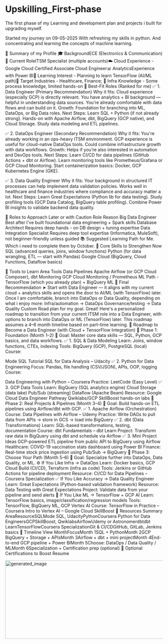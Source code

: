 # Upskilling_First-phase
The first phase of my Learning and development plan and projects i built for upgrading myself.

Started my journey on 09-05-2025 With refreshing my skills in python. And concentrating and learning the concepts of machine learning.


🧠 Summary of my Profile
🎓 BackgroundECE (Electronics & Communication)💼 Current RoleITSM Specialist (multiple accounts)☁️ Cloud Experience - Google Cloud Certified Associate Cloud Engineer📊 AnalyticsExperience with Power BI🧠 Learning Interest - Planning to learn TensorFlow (AI/ML path)📍 Target Industries - Healthcare, Finance; 🧰 Infra Knowledge - Some process knowledge, limited hands-on
🎯 Best-Fit Roles (Ranked for me)
✅ 1. Data Engineer (Primary Recommendation)
Why it fits:
Cloud experience (especially GCP) is directly relevant.
You have analytics + BI background — helpful in understanding data sources.
You’re already comfortable with data flows and can build on it.
Growth: Foundation for branching into ML, DataOps, or Big Data roles.
Next Steps:
Learn SQL + Python (if not already strong).
Hands-on with Apache Airflow, dbt, BigQuery (GCP native), and Cloud Storage.
Study data modeling and ETL pipelines.

✅ 2. DataOps Engineer (Secondary Recommendation)
Why it fits:
You're already working in an ops-heavy ITSM environment.
GCP experience is useful for cloud-native DataOps tools.
Could combine infrastructure growth with data workflows.
Growth: Helps if you’re also interested in automation and DevOps tools.
Next Steps:
Learn CI/CD for data pipelines (GitHub Actions + dbt or Airflow).
Learn monitoring tools like Prometheus/Grafana or GCP Cloud Monitoring.
Start containerization basics: Docker, GCP Kubernetes Engine (GKE).

✅ 3. Data Quality Engineer
Why it fits:
Your background in structured IT processes can help implement data validation policies.
Works well in healthcare and finance industries where compliance and accuracy matter a lot.
Next Steps:
Learn Great Expectations (Python lib for data testing).
Study profiling tools (GCP Data Catalog, BigQuery table profiling).
Combine Power BI insights to validate backend data quality.

🤔 Roles to Approach Later or with Caution
Role Reason Big Data Engineer Best after I've built foundational data engineering + Spark skills Database Architect Requires deep hands - on DB design + tuning expertise Data Integration Specialist Requires deep tool expertise (Informatica, MuleSoft), not beginner-friendly unless guided
📚 Suggested Learning Path for Me. Which i need to complete them by October.
🔹 Core Skills to Strengthen Now
SQL (advanced queries, joins, window functions)
Python (for data wrangling, ETL — start with Pandas)
Google Cloud (BigQuery, Cloud Functions, Dataflow basics)

🔹 Tools to Learn
Area Tools Data Pipelines Apache Airflow (or GCP Cloud Composer), dbt Monitoring GCP Cloud Monitoring / Prometheus ML Path - TensorFlow (which you already plan) + BigQuery ML
🏁 Final Recommendation
➤ Start with Data Engineer — it aligns with my current cloud + analytics skills and opens the door to AI/ML (with TensorFlow) later.
Once I am comfortable, branch into DataOps or Data Quality, depending on what i enjoy more:
Infra/automation → DataOps
Governance/testing → Data Quality
Custom Road plan for my goal.
Great! Here's a personalized roadmap to transition from your current ITSM role into a Data Engineer, with options to branch into DataOps or ML (TensorFlow) later. This roadmap assumes a 4–6 month timeline based on part-time learning.
🧭 Roadmap to Become a Data Engineer (with Cloud + TensorFlow Integration)
🔹 Phase 1: Foundation (Month 1–2)
📌 Goal: Master core data skills — SQL, Python, GCP basics, and data workflows.
✅ 1. SQL & Data Modeling
Learn: Joins, window functions, CTEs, indexing
Tools: BigQuery (GCP), PostgreSQL (local)
Course: 

Mode SQL Tutorial
SQL for Data Analysis – Udacity
✅ 2. Python for Data Engineering
Focus: Pandas, file handling (CSV/JSON), APIs, OOP, logging
Course: 

Data Engineering with Python – Coursera
Practice: LeetCode (Easy Level)
✅ 3. GCP Data Tools
Learn: 
BigQuery (SQL analytics engine)
Cloud Storage (data lake)
Pub/Sub (streaming)
Dataflow (Apache Beam)
Resource: 
Google Cloud Data Engineer Pathway
Qwiklabs/GCP SkillBoost hands-on labs
🔹 Phase 2: Real Projects & Pipelines (Month 3–4)
📌 Goal: Build hands-on ETL pipelines using Airflow/dbt with GCP.
✅ 1. Apache Airflow (Orchestration)
Course: Data Pipelines with Airflow – Udemy
Practice: 
Write DAGs to pull data from APIs → store in GCS → load into BigQuery
✅ 2. dbt (Data Transformations)
Learn: SQL-based transformations, testing, documentation
Course: dbt Fundamentals – dbt Learn
Project: Transform raw data in BigQuery using dbt and schedule via Airflow
✅ 3. Mini Project Ideas
GCP-powered ETL pipeline from public API to BigQuery using Airflow
Healthcare: COVID-19 vaccination stats dashboard using Power BI
Finance: Real-time stock price ingestion using Pub/Sub → BigQuery
🔹 Phase 3: Choose Your Path (Month 5–6)
📌 Goal: Specialize further into DataOps, Data Quality, or ML.
⚙️ If You Like Infra → DataOps
Learn: Docker basics, GCP Cloud Build (CI/CD), Terraform (infra as code)
Tools: Jenkins or GitHub Actions for pipeline deployment
Resource: CI/CD for Data Pipelines – Coursera Specialization
✅ If You Like Accuracy → Data Quality Engineer
Learn: Great Expectations (Python-based validation framework)
Resource: Data Testing with Great Expectations
Project: Validate data from your pipeline and send alerts
🤖 If You Like ML → TensorFlow + GCP AI
Learn: TensorFlow basics, image/classification/regression models
Tools: TensorFlow, BigQuery ML, GCP Vertex AI
Course: 
TensorFlow in Practice – Coursera
Intro to Vertex AI – Google Cloud SkillBoost
📘 Resources Summary
AreaResourceSQLMode SQL, UdacityPythonCoursera Python for Data EngineersGCPSkillBoost, QwiklabsAirflowUdemy or Astronomerdbtdbt LearnTensorFlowCoursera SpecializationGit & CI/CDGitHub, GitLab, Jenkins basics
📌 Timeline View
MonthFocusMonth 1SQL + PythonMonth 2GCP BigQuery + Storage + APIsMonth 3Airflow + dbt + mini projectMonth 4End-to-end GCP pipeline + Power BIMonth 5Choose: DataOps / Data Quality / MLMonth 6Specialization + Certification prep (optional)
💼 Optional Certifications to Boost Resume

<img width="1136" height="251" alt="generated_image" src="https://github.com/user-attachments/assets/2e77e3fc-b2c9-419d-a9c9-281c95bd9634" />
